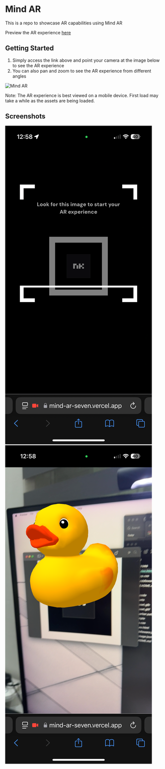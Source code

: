 # Mind AR

This is a repo to showcase AR capabilities using Mind AR

Preview the AR experience [here](https://mind-ar-seven.vercel.app/)

## Getting Started

1. Simply access the link above and point your camera at the image below to see the AR experience
2. You can also pan and zoom to see the AR experience from different angles

![Mind AR](https://ea3933282ed8bccafbf8a4d8b7e2c4d8.ipfscdn.io/ipfs/bafybeiecr6a6mso7yoyof33wf3bhr45logwdh2n5hfeczzj5ifew2plybm/)

Note: The AR experience is best viewed on a mobile device. First load may take a while as the assets are being loaded.

## Screenshots

![screenshot](sample/1.png)
![screenshot](sample/2.png)

